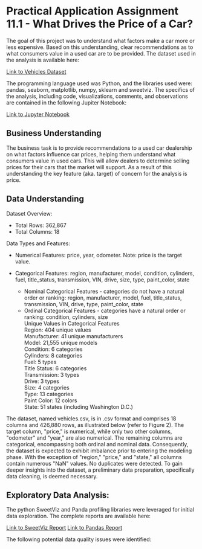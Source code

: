 # Practical Application Assignment 11.1 - What Drives the Price of a Car?


The goal of this project was to understand what factors make a car more or less expensive. Based on this understanding, clear recommendations as to what consumers value in a used car are to be provided. The dataset used in the analysis is available here:

[Link to Vehicles Dataset](/vehicles.csv)

The programming language used was Python, and the libraries used were: pandas, seaborn, matplotlib, numpy, sklearn and sweetviz.
The specifics of the analysis, including code, visualizations, comments, and observations are contained in the following Jupiter Notebook:

[Link to Jupyter Notebook](/PAA_11_1.jpynb)

## Business Understanding

The business task is to provide recommendations to a used car dealership on what factors influence car prices, helping them understand what consumers value in used cars. This will allow dealers to determine selling prices for their cars that the market will support. As a result of this understanding the key feature (aka. target) of concern for the analysis is price.

## Data Understanding

Dataset Overview:
* Total Rows: 362,867  
* Total Columns: 18  

Data Types and Features:
* Numerical Features: price, year, odometer. Note: price is the target value.  

* Categorical Features: region, manufacturer, model, condition, cylinders, fuel, title_status, transmission, VIN, drive, size, type, paint_color, state  
  * Nominal Categorical Features - categories do not have a natural order or ranking: region, manufacturer, model, fuel, title_status, transmission, VIN, drive, type, paint_color, state  
  * Ordinal Categorical Features - categories have a natural order or ranking: condition, cylinders, size  
Unique Values in Categorical Features  
Region: 404 unique values  
Manufacturer: 41 unique manufacturers  
Model: 21,555 unique models  
Condition: 6 categories  
Cylinders: 8 categories  
Fuel: 5 types  
Title Status: 6 categories  
Transmission: 3 types  
Drive: 3 types  
Size: 4 categories  
Type: 13 categories  
Paint Color: 12 colors  
State: 51 states (including Washington D.C.)  

The dataset, named vehicles.csv, is in .csv format and comprises 18 columns and 426,880 rows, as illustrated below (refer to Figure 2). The target column, "price," is numerical, while only two other columns, "odometer" and "year," are also numerical. The remaining columns are categorical, encompassing both ordinal and nominal data. Consequently, the dataset is expected to exhibit imbalance prior to entering the modeling phase. With the exception of "region," "price," and "state," all columns contain numerous "NaN" values. No duplicates were detected. To gain deeper insights into the dataset, a preliminary data preparation, specifically data cleaning, is deemed necessary.

## Exploratory Data Analysis:

The python SweetViz and Panda profiling libraries were leveraged for initial data exploration. The complete reports are available here: 

[Link to SweetViz Report](/SWEETVIZ_Vehicles.html)
[Link to Pandas Report](/Pandas_Profiling_Report_Vehicles.html)


The following potential data quality issues were identified:
